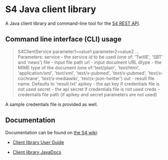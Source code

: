 S4 Java client library
=============================

A Java client library and command-line tool for the [S4 REST API][1].

## Command line interface (CLI) usage

> S4ClientService parameter1=value1 parameter2=value2 ...
> Parameters:
>	service - the service id to be used (one of: 'TwitIE', 'SBT' and 'news')
>	file	- input file path
>	url     - input document URL
>	dtype   - the MIME type of the document (one of:'text/plain', 'text/html', 'application/xml', 'text/xml', 'text/x-pubmed', 'text/x-pubmed', 'text/x-cochrane', 'text/x-mediawiki', 'text/x-json-twitter')
>	out     - result file name. Defaults to 'result.txt'
>	apikey  - the api key if credentials file is not used
>	secret  - the api secret if credentials file is not used
>	creds   - credentails file path (if apikey and secret parameters are not used)
>

A sample credentials file is provided as well.

## Documentation

Documentation can be found on [the S4 wiki][2]:
- [Client library User Guide][3] 
- [Client library JavaDocs][4]



  [1]: http://docs.s4.ontotext.com/display/S4docs/REST+APIs
  [2]: http://docs.s4.ontotext.com/display/S4docs/Java+Client+API
  [3]: http://docs.s4.ontotext.com/display/S4docs/Java+Client+API
  [4]: http://ontotext-ad.github.io/S4/java-client/javadoc/
